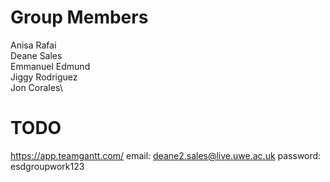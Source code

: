 # Group Members
Anisa Rafai\
Deane Sales\
Emmanuel Edmund\
Jiggy Rodriguez\
Jon Corales\
# TODO
https://app.teamgantt.com/
email: deane2.sales@live.uwe.ac.uk
password: esdgroupwork123
